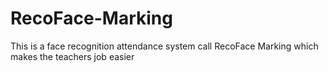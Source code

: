 # RecoFace-Marking
This is a face recognition attendance system call RecoFace Marking which makes the teachers job easier
